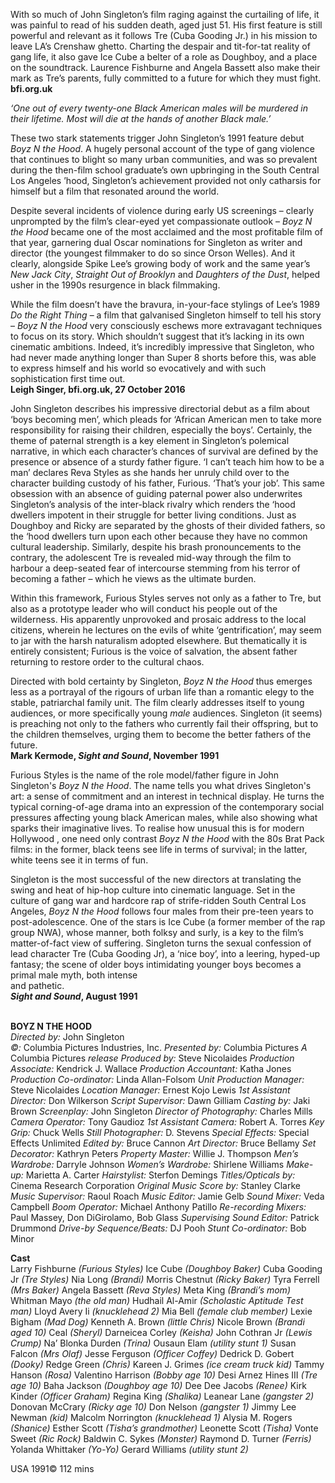 

With so much of John Singleton’s film raging against the curtailing of life, it was painful to read of his sudden death, aged just 51. His first feature is still powerful and relevant as it follows Tre (Cuba Gooding Jr.) in his mission to leave LA’s Crenshaw ghetto. Charting the despair and tit-for-tat reality of gang life, it also gave Ice Cube a belter of a role as Doughboy, and a place on the soundtrack. Laurence Fishburne and Angela Bassett also make their mark as Tre’s parents, fully committed to a future for which they must fight.  
**bfi.org.uk**  

_‘One out of every twenty-one Black American males will be murdered in their lifetime. Most will die at the hands of another Black male.’_

These two stark statements trigger John Singleton’s 1991 feature debut _Boyz N the Hood_. A hugely personal account of the type of gang violence that continues to blight so many urban communities, and was so prevalent during the then-film school graduate’s own upbringing in the South Central Los Angeles ’hood, Singleton’s achievement provided not only catharsis for himself but a film that resonated around the world.

Despite several incidents of violence during early US screenings – clearly unprompted by the film’s clear-eyed yet compassionate outlook – _Boyz N the Hood_ became one of the most acclaimed and the most profitable film of that year, garnering dual Oscar nominations for Singleton as writer and director (the youngest filmmaker to do so since Orson Welles). And it clearly, alongside Spike Lee’s growing body of work and the same year’s _New Jack City_, _Straight Out of Brooklyn_ and _Daughters of the Dust_, helped usher in the 1990s resurgence in black filmmaking.

While the film doesn’t have the bravura, in-your-face stylings of Lee’s 1989  
_Do the Right Thing_ – a film that galvanised Singleton himself to tell his story – _Boyz N the Hood_ very consciously eschews more extravagant techniques to focus on its story. Which shouldn’t suggest that it’s lacking in its own cinematic ambitions. Indeed, it’s incredibly impressive that Singleton, who had never made anything longer than Super 8 shorts before this, was able to express himself and his world so evocatively and with such sophistication first time out.  
**Leigh Singer, bfi.org.uk, 27 October 2016**  

John Singleton describes his impressive directorial debut as a film about ‘boys becoming men’, which pleads for ‘African American men to take more responsibility for raising their children, especially the boys’. Certainly, the theme of paternal strength is a key element in Singleton’s polemical narrative, in which each character’s chances of survival are defined by the presence or absence of a sturdy father figure. ‘I can’t teach him how to be a man’ declares Reva Styles as she hands her unruly child over to the character building custody of his father, Furious. ‘That’s your job’. This same obsession with an absence of guiding paternal power also underwrites Singleton’s analysis of the inter-black rivalry which renders the ‘hood dwellers impotent in their struggle for better living conditions. Just as Doughboy and Ricky are separated by the ghosts of their divided fathers, so the ‘hood dwellers turn upon each other because they have no common cultural leadership. Similarly, despite his brash pronouncements to the contrary, the adolescent Tre is revealed mid-way through the film to harbour a deep-seated fear of intercourse stemming from his terror of becoming a father – which he views as the ultimate burden.

Within this framework, Furious Styles serves not only as a father to Tre, but also as a prototype leader who will conduct his people out of the wilderness. His apparently unprovoked and prosaic address to the local citizens, wherein he lectures on the evils of white ‘gentrification’, may seem to jar with the harsh naturalism adopted elsewhere. But thematically it is entirely consistent; Furious is the voice of salvation, the absent father returning to restore order to the cultural chaos.

Directed with bold certainty by Singleton, _Boyz N the Hood_ thus emerges less as a portrayal of the rigours of urban life than a romantic elegy to the stable, patriarchal family unit. The film clearly addresses itself to young audiences, or more specifically young _male_ audiences. Singleton (it seems) is preaching not only to the fathers who currently fail their offspring, but to the children themselves, urging them to become the better fathers of the future.  
**Mark Kermode, _Sight and Sound_, November 1991**  

Furious Styles is the name of the role model/father figure in John Singleton's _Boyz N the Hood_. The name tells you what drives Singleton's art: a sense of commitment and an interest in technical display. He turns the typical corning-of-age drama into an expression of the contemporary social pressures affecting young black American males, while also showing what sparks their imaginative lives. To realise how unusual this is for modern Hollywood , one need only contrast _Boyz N the Hood_ with the 80s Brat Pack films: in the former, black teens see life in terms of survival; in the latter, white teens see it in terms of fun.

Singleton is the most successful of the new directors at translating the swing and heat of hip-hop culture into cinematic language. Set in the culture of gang war and hardcore rap of strife-ridden South Central Los Angeles, _Boyz N the Hood_ follows four males from their pre-teen years to post-adolescence. One of the stars is Ice Cube (a former member of the rap group NWA), whose manner, both folksy and surly, is a key to the film’s matter-of-fact view of suffering. Singleton turns the sexual confession of lead character Tre (Cuba Gooding Jr), a ‘nice boy’, into a leering, hyped-up fantasy; the scene of older boys intimidating younger boys becomes a primal male myth, both intense  
and pathetic.  
**_Sight and Sound_, August 1991**  
<br>

**BOYZ N THE HOOD**  
_Directed by:_ John Singleton  
_©:_ Columbia Pictures Industries, Inc.
_Presented by:_ Columbia Pictures
_A_ Columbia Pictures _release_
_Produced by:_ Steve Nicolaides
_Production Associate:_ Kendrick J. Wallace
_Production Accountant:_ Katha Jones
_Production Co-ordinator:_ Linda Allan-Folsom
_Unit Production Manager:_ Steve Nicolaides
_Location Manager:_ Ernest Kojo Lewis
_1st Assistant Director:_ Don Wilkerson
_Script Supervisor:_ Dawn Gilliam
_Casting by:_ Jaki Brown
_Screenplay:_ John Singleton
_Director of Photography:_ Charles Mills
_Camera Operator:_ Tony Gaudioz
_1st Assistant Camera:_ Robert A. Torres
_Key Grip:_ Chuck Wells
_Still Photographer:_ D. Stevens
_Special Effects:_ Special Effects Unlimited
_Edited by:_ Bruce Cannon
_Art Director:_ Bruce Bellamy
_Set Decorator:_ Kathryn Peters
_Property Master:_ Willie J. Thompson
_Men’s Wardrobe:_ Darryle Johnson
_Women’s Wardrobe:_ Shirlene Williams
_Make-up:_ Marietta A. Carter
_Hairstylist:_ Sterfon Demings
_Titles/Opticals by:_ Cinema Research Corporation
_Original Music Score by:_ Stanley Clarke
_Music Supervisor:_ Raoul Roach
_Music Editor:_ Jamie Gelb
_Sound Mixer:_ Veda Campbell
_Boom Operator:_ Michael Anthony Patillo
_Re-recording Mixers:_ Paul Massey, Don DiGirolamo, Bob Glass
_Supervising Sound Editor:_ Patrick Drummond
_Drive-by Sequence/Beats:_ DJ Pooh
_Stunt Co-ordinator:_ Bob Minor

**Cast**  
Larry Fishburne _(Furious Styles)_
Ice Cube _(Doughboy Baker)_
Cuba Gooding Jr _(Tre Styles)_
Nia Long _(Brandi)_
Morris Chestnut _(Ricky Baker)_
Tyra Ferrell _(Mrs Baker)_
Angela Bassett _(Reva Styles)_
Meta King _(Brandi’s mom)_
Whitman Mayo _(the old man)_
Hudhail Al-Amir _(Scholastic Aptitude Test man)_
Lloyd Avery Ii _(knucklehead 2)_
Mia Bell _(female club member)_
Lexie Bigham _(Mad Dog)_
Kenneth A. Brown _(little Chris)_
Nicole Brown _(Brandi aged 10)_
Ceal _(Sheryl)_
Darneicea Corley _(Keisha)_
John Cothran Jr _(Lewis Crump)_
Na’ Blonka Durden _(Trina)_
Ousaun Elam _(utility stunt 1)_
Susan Falcon _(Mrs Olaf)_
Jesse Ferguson _(Officer Coffey)_
Dedrick D. Gobert _(Dooky)_
Redge Green _(Chris)_
Kareen J. Grimes _(ice cream truck kid)_
Tammy Hanson _(Rosa)_
Valentino Harrison _(Bobby age 10)_
Desi Arnez Hines III _(Tre age 10)_
Baha Jackson _(Doughboy age 10)_
Dee Dee Jacobs _(Renee)_
Kirk Kinder _(Officer Graham)_
Regina King _(Shalika)_
Leanear Lane _(gangster 2)_
Donovan McCrary _(Ricky age 10)_
Don Nelson _(gangster 1)_
Jimmy Lee Newman _(kid)_
Malcolm Norrington _(knucklehead 1)_
Alysia M. Rogers _(Shanice)_
Esther Scott _(Tisha’s grandmother)_
Leonette Scott _(Tisha)_
Vonte Sweet _(Ric Rock)_
Baldwin C. Sykes _(Monster)_
Raymond D. Turner _(Ferris)_
Yolanda Whittaker _(Yo-Yo)_
Gerard Williams _(utility stunt 2)_

USA 1991©
112 mins
<!--stackedit_data:
eyJoaXN0b3J5IjpbMTQ4MjEwNDQ4OF19
-->
